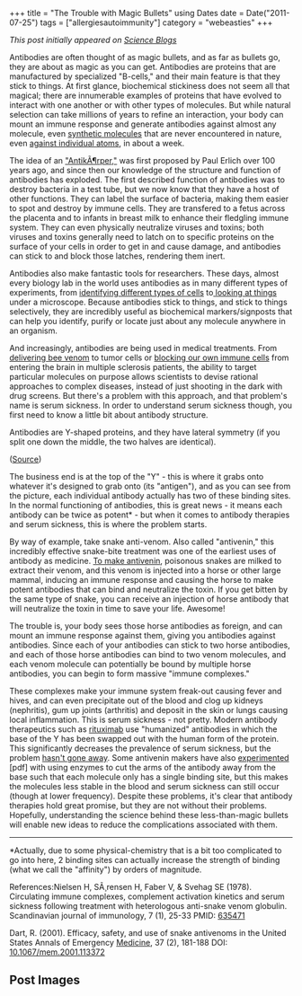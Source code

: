 +++
title = "The Trouble with Magic Bullets"
using Dates
date = Date("2011-07-25")
tags = ["allergiesautoimmunity"]
category = "webeasties"
+++

_This post initially appeared on [Science Blogs](http://scienceblogs.com/webeasties)_

Antibodies are often thought of as magic bullets, and as far as bullets go, they are about as magic as you can get. Antibodies are proteins that are manufactured by specialized "B-cells," and their main feature is that they stick to things. At first glance, biochemical stickiness does not seem all that magical; there are innumerable examples of proteins that have evolved to interact with one another or with other types of molecules. But while natural selection can take millions of years to refine an interaction, your body can mount an immune response and generate antibodies against almost any molecule, even [synthetic molecules](http://en.wikipedia.org/wiki/Aniline) that are never encountered in nature, even [against individual atoms](http://www.mayoclinic.com/health/nickel-allergy/DS00826), in about a week.

The idea of an ["AntikÃ¶rper,"](http://en.wikipedia.org/wiki/Antibody) was first proposed by Paul Erlich over 100 years ago, and since then our knowledge of the structure and function of antibodies has exploded. The first described function of antibodies was to destroy bacteria in a test tube, but we now know that they have a host of other functions. They can label the surface of bacteria, making them easier to spot and destroy by immune cells. They are transfered to a fetus across the placenta and to infants in breast milk to enhance their fledgling immune system. They can even physically neutralize viruses and toxins; both viruses and toxins generally need to latch on to specific proteins on the surface of your cells in order to get in and cause damage, and antibodies can stick to and block those latches, rendering them inert.

Antibodies also make fantastic tools for researchers. These days, almost every biology lab in the world uses antibodies as in many different types of experiments, from [identifying different types of cells](http://scienceblogs.com/webeasties/2011/07/meet_the_new_white_cell_same_a.php) to[ looking at things](http://goo.gl/EGVNj) under a microscope. Because antibodies stick to things, and stick to things selectively, they are incredibly useful as biochemical markers/signposts that can help you identify, purify or locate just about any molecule anywhere in an organism.

And increasingly, antibodies are being used in medical treatments. From [delivering bee venom](http://scienceblogs.com/webeasties/2010/03/why_every_omg_weve_cured_cance.php) to tumor cells or [blocking our own immune cells](http://en.wikipedia.org/wiki/Natalizumab) from entering the brain in multiple sclerosis patients, the ability to target particular molecules on purpose allows scientists to devise rational approaches to complex diseases, instead of just shooting in the dark with drug screens. But there's a problem with this approach, and that problem's name is serum sickness. In order to understand serum sickness though, you first need to know a little bit about antibody structure.

Antibodies are Y-shaped proteins, and they have lateral symmetry (if you split one down the middle, the two halves are identical).

([Source](http://www.nwfsc.noaa.gov/hab/habs_toxins/marine_biotoxins/detection/elisa.html))

The business end is at the top of the "Y" - this is where it grabs onto whatever it's designed to grab onto (its "antigen"), and as you can see from the picture, each individual antibody actually has two of these binding sites. In the normal functioning of antibodies, this is great news - it means each antibody can be twice as potent* - but when it comes to antibody therapies and serum sickness, this is where the problem starts.

By way of example, take snake anti-venom. Also called "antivenin," this incredibly effective snake-bite treatment was one of the earliest uses of antibody as medicine. [To make antivenin](http://www.popularmechanics.com/science/health/med-tech/how-to-make-antivenom-why-the-world-is-running-out#fbIndex1), poisonous snakes are milked to extract their venom, and this venom is injected into a horse or other large mammal, inducing an immune response and causing the horse to make potent antibodies that can bind and neutralize the toxin. If you get bitten by the same type of snake, you can receive an injection of horse antibody that will neutralize the toxin in time to save your life. Awesome!

The trouble is, your body sees those horse antibodies as foreign, and can mount an immune response against them, giving you antibodies against antibodies. Since each of your antibodies can stick to two horse antibodies, and each of those horse antibodies can bind to two venom molecules, and each venom molecule can potentially be bound by multiple horse antibodies, you can begin to form massive "immune complexes." 

These complexes make your immune system freak-out causing fever and hives, and can even precipitate out of the blood and clog up kidneys (nephritis), gum up joints (arthritis) and deposit in the skin or lungs causing local inflammation. This is serum sickness - not pretty. 
Modern antibody therapeutics such as [rituximab](http://en.wikipedia.org/wiki/Rituximab) use "humanized" antibodies in which the base of the Y has been swapped out with the human form of the protein. This significantly decreases the prevalence of serum sickness, but the problem [hasn't gone away](http://www.jrheum.org/content/34/2/430.short). Some antivenin makers have also [experimented](https://secure.muhealth.org/~ed/students/articles/AnnEM_37_p0181.pdf) [pdf] with using enzymes to cut the arms of the antibody away from the base such that each molecule only has a single binding site, but this makes the molecules less stable in the blood and serum sickness can still occur (though at lower frequency). 
Despite these problems, it's clear that antibody therapies hold great promise, but they are not without their problems. Hopefully, understanding the science behind these less-than-magic bullets will enable new ideas to reduce the complications associated with them.

---

*Actually, due to some physical-chemistry that is a bit too complicated to go into here, 2 binding sites can actually increase the strength of binding (what we call the "affinity") by orders of magnitude.

References:Nielsen H, SÃ¸rensen H, Faber V, & Svehag SE (1978). Circulating immune complexes, complement activation kinetics and serum sickness following treatment with heterologous anti-snake venom globulin. Scandinavian journal of immunology, 7 (1), 25-33 PMID: [635471](review)

Dart, R. (2001). Efficacy, safety, and use of snake antivenoms in the United States Annals of Emergency [Medicine](/channel/medicine), 37 (2), 181-188 DOI: [10.1067/mem.2001.113372](review)

      
  

 ## Post Images


